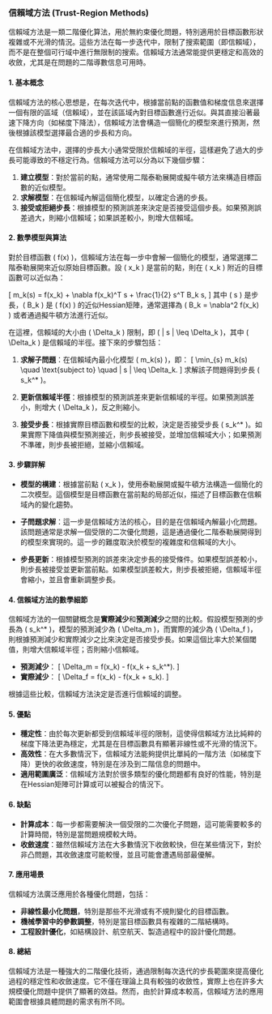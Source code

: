 ### 信賴域方法 (Trust-Region Methods)

信賴域方法是一類二階優化算法，用於無約束優化問題，特別適用於目標函數形狀複雜或不光滑的情況。這些方法在每一步迭代中，限制了搜索範圍（即信賴域），而不是在整個可行域中進行無限制的搜索。信賴域方法通常能提供更穩定和高效的收斂，尤其是在問題的二階導數信息可用時。

#### 1. **基本概念**

信賴域方法的核心思想是，在每次迭代中，根據當前點的函數值和梯度信息來選擇一個有限的區域（信賴域），並在該區域內對目標函數進行近似。與其直接沿著最速下降方向（如梯度下降法），信賴域方法會構造一個簡化的模型來進行預測，然後根據該模型選擇最合適的步長和方向。

在信賴域方法中，選擇的步長大小通常受限於信賴域的半徑，這樣避免了過大的步長可能導致的不穩定行為。信賴域方法可以分為以下幾個步驟：

1. **建立模型**：對於當前的點，通常使用二階泰勒展開或擬牛頓方法來構造目標函數的近似模型。
2. **求解模型**：在信賴域內解這個簡化模型，以確定合適的步長。
3. **接受或拒絕步長**：根據模型的預測誤差來決定是否接受這個步長。如果預測誤差過大，則縮小信賴域；如果誤差較小，則增大信賴域。

#### 2. **數學模型與算法**

對於目標函數 \( f(x) \)，信賴域方法在每一步中會解一個簡化的模型，通常選擇二階泰勒展開來近似原始目標函數。設 \( x_k \) 是當前的點，則在 \( x_k \) 附近的目標函數可以近似為：

\[
m_k(s) = f(x_k) + \nabla f(x_k)^T s + \frac{1}{2} s^T B_k s,
\]
其中 \( s \) 是步長，\( B_k \) 是 \( f(x) \) 的近似Hessian矩陣，通常選擇為 \( B_k = \nabla^2 f(x_k) \) 或者通過擬牛頓方法進行近似。

在這裡，信賴域的大小由 \( \Delta_k \) 限制，即 \( \| s \| \leq \Delta_k \)，其中 \( \Delta_k \) 是信賴域的半徑。接下來的步驟包括：

1. **求解子問題**：在信賴域內最小化模型 \( m_k(s) \)，即：
   \[
   \min_{s} m_k(s) \quad \text{subject to} \quad \| s \| \leq \Delta_k.
   \]
   求解該子問題得到步長 \( s_k^* \)。

2. **更新信賴域半徑**：根據模型的預測誤差來更新信賴域的半徑。如果預測誤差小，則增大 \( \Delta_k \)，反之則縮小。

3. **接受步長**：根據實際目標函數和模型的比較，決定是否接受步長 \( s_k^* \)。如果實際下降值與模型預測接近，則步長被接受，並增加信賴域大小；如果預測不準確，則步長被拒絕，並縮小信賴域。

#### 3. **步驟詳解**

- **模型的構建**：根據當前點 \( x_k \)，使用泰勒展開或擬牛頓方法構造一個簡化的二次模型。這個模型是目標函數在當前點的局部近似，描述了目標函數在信賴域內的變化趨勢。
  
- **子問題求解**：這一步是信賴域方法的核心，目的是在信賴域內解最小化問題。該問題通常是求解一個受限的二次優化問題，這是通過優化二階泰勒展開得到的模型來實現的。這一步的難度取決於模型的複雜度和信賴域的大小。

- **步長更新**：根據模型預測的誤差來決定步長的接受條件。如果模型誤差較小，則步長被接受並更新當前點。如果模型誤差較大，則步長被拒絕，信賴域半徑會縮小，並且會重新調整步長。

#### 4. **信賴域方法的數學細節**

信賴域方法的一個關鍵概念是**實際減少**和**預測減少**之間的比較。假設模型預測的步長為 \( s_k^* \)，模型的預測減少為 \( \Delta_m \)，而實際的減少為 \( \Delta_f \)，則根據預測減少和實際減少之比來決定是否接受步長。如果這個比率大於某個閾值，則增大信賴域半徑；否則縮小信賴域。

- **預測減少**：
  \[
  \Delta_m = f(x_k) - f(x_k + s_k^*).
  \]
- **實際減少**：
  \[
  \Delta_f = f(x_k) - f(x_k + s_k).
  \]
  
根據這些比較，信賴域方法決定是否進行信賴域的調整。

#### 5. **優點**

- **穩定性**：由於每次更新都受到信賴域半徑的限制，這使得信賴域方法比純粹的梯度下降法更為穩定，尤其是在目標函數具有顯著非線性或不光滑的情況下。
- **高效性**：在大多數情況下，信賴域方法能夠提供比單純的一階方法（如梯度下降）更快的收斂速度，特別是在涉及到二階信息的問題中。
- **適用範圍廣泛**：信賴域方法對於很多類型的優化問題都有良好的性能，特別是在Hessian矩陣可計算或可以被擬合的情況下。

#### 6. **缺點**

- **計算成本**：每一步都需要解決一個受限的二次優化子問題，這可能需要較多的計算時間，特別是當問題規模較大時。
- **收斂速度**：雖然信賴域方法在大多數情況下收斂較快，但在某些情況下，對於非凸問題，其收斂速度可能較慢，並且可能會遭遇局部最優解。

#### 7. **應用場景**

信賴域方法廣泛應用於各種優化問題，包括：
- **非線性最小化問題**，特別是那些不光滑或有不規則變化的目標函數。
- **機械學習中的參數調整**，特別是當目標函數具有複雜的二階結構時。
- **工程設計優化**，如結構設計、航空航天、製造過程中的設計優化問題。

#### 8. **總結**

信賴域方法是一種強大的二階優化技術，通過限制每次迭代的步長範圍來提高優化過程的穩定性和收斂速度。它不僅在理論上具有較強的收斂性，實際上也在許多大規模優化問題中提供了顯著的效益。然而，由於計算成本較高，信賴域方法的應用範圍會根據具體問題的需求有所不同。